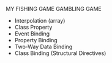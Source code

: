 MY FISHING GAME GAMBLING GAME 
 + Interpolation (array)
 + Class Property
 + Event Binding
 + Property Binding
 + Two-Way Data Binding
 + Class Binding (Structural Directives)
   
